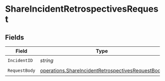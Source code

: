 # ShareIncidentRetrospectivesRequest


## Fields

| Field                                                                                                                  | Type                                                                                                                   | Required                                                                                                               | Description                                                                                                            |
| ---------------------------------------------------------------------------------------------------------------------- | ---------------------------------------------------------------------------------------------------------------------- | ---------------------------------------------------------------------------------------------------------------------- | ---------------------------------------------------------------------------------------------------------------------- |
| `IncidentID`                                                                                                           | *string*                                                                                                               | :heavy_check_mark:                                                                                                     | N/A                                                                                                                    |
| `RequestBody`                                                                                                          | [operations.ShareIncidentRetrospectivesRequestBody](../../models/operations/shareincidentretrospectivesrequestbody.md) | :heavy_check_mark:                                                                                                     | N/A                                                                                                                    |